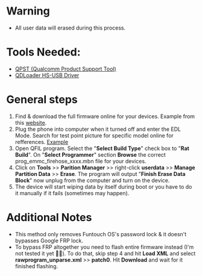 # Warning
- All user data will erased during this process.

# Tools Needed:
- [QPST (Qualcomm Product Support Tool)](https://raw.githubusercontent.com/AzimsTech/Android_Hacking/master/Tools/QPST.2.7.473.zip)
- [QDLoader HS-USB Driver](https://raw.githubusercontent.com/AzimsTech/Android_Hacking/master/Drivers/QDLoader_HS-USB_Driver.zip)

# General steps
1. Find & download the full firmware online for your devices. Example from this [website](https://www.firmware27.com/p/vivo.html).
2. Plug the phone into computer when it turned off and enter the EDL Mode. Search for test point picture for specific model online for refferences. [Example](https://www.google.com/search?q=vivo+y11+test+point)
3. Open QFIL program. Select the "**Select Build Type**" check box to "**Rat Build**". On "**Select Programmer**" section **Browse** the correct prog_emmc_firehose_xxxx.mbn file for your devices.
4. Click on **Tools** >> **Parition Manager** >> right-click **userdata** >> **Manage Partition Data** >> **Erase**. The program will output "**Finish Erase Data Block**" now unplug from the computer and turn on the device.
5. The device will start wiping data by itself during boot or you have to do it manually if it fails (sometimes may happen). 

# Additional Notes
- This method only removes Funtouch OS's password lock & it doesn't bypasses Google FRP lock.
- To bypass FRP altogether you need to flash entire firmware instead (I'm not tested it yet 🤷‍♂️). To do that, skip step 4 and hit **Load XML** and select **rawprogram_unparse.xml** >> **patch0**. Hit **Download** and wait for it finished flashing. 